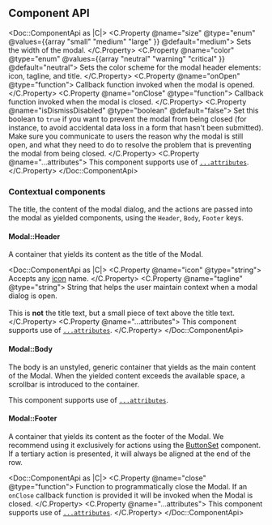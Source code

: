 ## Component API

<Doc::ComponentApi as |C|>
  <C.Property @name="size" @type="enum" @values={{array "small" "medium" "large" }} @default="medium">
    Sets the width of the modal.
  </C.Property>
  <C.Property @name="color" @type="enum" @values={{array "neutral" "warning" "critical" }} @default="neutral">
    Sets the color scheme for the modal header elements: icon, tagline, and title.
  </C.Property>
  <C.Property @name="onOpen" @type="function">
    Callback function invoked when the modal is opened.
  </C.Property>
  <C.Property @name="onClose" @type="function">
    Callback function invoked when the modal is closed.
  </C.Property>
  <C.Property @name="isDismissDisabled" @type="boolean" @default="false">
    Set this boolean to `true` if you want to prevent the modal from being closed (for instance, to avoid accidental data loss in a form that hasn't been submitted). Make sure you communicate to users the reason why the modal is still open, and what they need to do to resolve the problem that is preventing the modal from being closed.
  </C.Property>
  <C.Property @name="...attributes">
    This component supports use of [`...attributes`](https://guides.emberjs.com/release/in-depth-topics/patterns-for-components/#toc_attribute-ordering).
  </C.Property>
</Doc::ComponentApi>

### Contextual components

The title, the content of the modal dialog, and the actions are passed into the modal as yielded components, using the `Header`, `Body`, `Footer` keys.

#### Modal::Header

A container that yields its content as the title of the Modal.

<Doc::ComponentApi as |C|>
  <C.Property @name="icon" @type="string">
    Accepts any [icon](/icons/library) name.
  </C.Property>
  <C.Property @name="tagline" @type="string">
    String that helps the user maintain context when a modal dialog is open.
    <br/><br/>
     This is **not** the title text, but a small piece of text above the title text.
  </C.Property>
  <C.Property @name="...attributes">
    This component supports use of [`...attributes`](https://guides.emberjs.com/release/in-depth-topics/patterns-for-components/#toc_attribute-ordering).
  </C.Property>
</Doc::ComponentApi>

#### Modal::Body

The body is an unstyled, generic container that yields as the main content of the Modal. When the yielded content exceeds the available space, a scrollbar is introduced to the container.

This component supports use of [`...attributes`](https://guides.emberjs.com/release/in-depth-topics/patterns-for-components/#toc_attribute-ordering).

#### Modal::Footer

A container that yields its content as the footer of the Modal. We recommend using it exclusively for actions using the [ButtonSet](/components/button-set) component. If a tertiary action is presented, it will always be aligned at the end of the row.

<Doc::ComponentApi as |C|>
  <C.Property @name="close" @type="function">
    Function to programmatically close the Modal. If an `onClose` callback function is provided it will be invoked when the Modal is closed.
  </C.Property>
  <C.Property @name="...attributes">
    This component supports use of [`...attributes`](https://guides.emberjs.com/release/in-depth-topics/patterns-for-components/#toc_attribute-ordering).
  </C.Property>
</Doc::ComponentApi>
